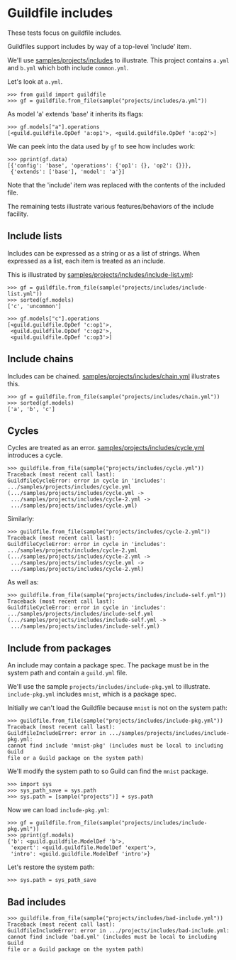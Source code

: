 # Guildfile includes

These tests focus on guildfile includes.

Guildfiles support includes by way of a top-level 'include' item.

We'll use [samples/projects/includes](samples/projects/includes) to
illustrate. This project contains `a.yml` and `b.yml` which both
include `common.yml`.

Let's look at `a.yml`.

    >>> from guild import guildfile
    >>> gf = guildfile.from_file(sample("projects/includes/a.yml"))

As model 'a' extends 'base' it inherits its flags:

    >>> gf.models["a"].operations
    [<guild.guildfile.OpDef 'a:op1'>, <guild.guildfile.OpDef 'a:op2'>]

We can peek into the data used by `gf` to see how includes work:

    >>> pprint(gf.data)
    [{'config': 'base', 'operations': {'op1': {}, 'op2': {}}},
     {'extends': ['base'], 'model': 'a'}]

Note that the 'include' item was replaced with the contents of the
included file.

The remaining tests illustrate various features/behaviors of the
include facility.

## Include lists

Includes can be expressed as a string or as a list of strings. When
expressed as a list, each item is treated as an include.

This is illustrated by
[samples/projects/includes/include-list.yml](samples/projects/includes/include-list.yml):

    >>> gf = guildfile.from_file(sample("projects/includes/include-list.yml"))
    >>> sorted(gf.models)
    ['c', 'uncommon']

    >>> gf.models["c"].operations
    [<guild.guildfile.OpDef 'c:op1'>,
     <guild.guildfile.OpDef 'c:op2'>,
     <guild.guildfile.OpDef 'c:op3'>]

## Include chains

Includes can be
chained. [samples/projects/includes/chain.yml](samples/projects/includes/chain.yml)
illustrates this.

    >>> gf = guildfile.from_file(sample("projects/includes/chain.yml"))
    >>> sorted(gf.models)
    ['a', 'b', 'c']

## Cycles

Cycles are treated as an
error. [samples/projects/includes/cycle.yml](samples/projects/includes/cycle.yml)
introduces a cycle.

    >>> guildfile.from_file(sample("projects/includes/cycle.yml"))
    Traceback (most recent call last):
    GuildfileCycleError: error in cycle in 'includes':
    .../samples/projects/includes/cycle.yml
    (.../samples/projects/includes/cycle.yml ->
     .../samples/projects/includes/cycle-2.yml ->
     .../samples/projects/includes/cycle.yml)

Similarly:

    >>> guildfile.from_file(sample("projects/includes/cycle-2.yml"))
    Traceback (most recent call last):
    GuildfileCycleError: error in cycle in 'includes':
    .../samples/projects/includes/cycle-2.yml
    (.../samples/projects/includes/cycle-2.yml ->
     .../samples/projects/includes/cycle.yml ->
     .../samples/projects/includes/cycle-2.yml)

As well as:

    >>> guildfile.from_file(sample("projects/includes/include-self.yml"))
    Traceback (most recent call last):
    GuildfileCycleError: error in cycle in 'includes':
    .../samples/projects/includes/include-self.yml
    (.../samples/projects/includes/include-self.yml ->
     .../samples/projects/includes/include-self.yml)

## Include from packages

An include may contain a package spec. The package must be in the
system path and contain a `guild.yml` file.

We'll use the sample `projects/includes/include-pkg.yml` to
illustrate. `include-pkg.yml` includes `mnist`, which is a package
spec.

Initially we can't load the Guildfile because `mnist` is not on the
system path:

    >>> guildfile.from_file(sample("projects/includes/include-pkg.yml"))
    Traceback (most recent call last):
    GuildfileIncludeError: error in .../samples/projects/includes/include-pkg.yml:
    cannot find include 'mnist-pkg' (includes must be local to including Guild
    file or a Guild package on the system path)

We'll modify the system path to so Guild can find the `mnist` package.

    >>> import sys
    >>> sys_path_save = sys.path
    >>> sys.path = [sample("projects")] + sys.path

Now we can load `include-pkg.yml`:

    >>> gf = guildfile.from_file(sample("projects/includes/include-pkg.yml"))
    >>> pprint(gf.models)
    {'b': <guild.guildfile.ModelDef 'b'>,
     'expert': <guild.guildfile.ModelDef 'expert'>,
     'intro': <guild.guildfile.ModelDef 'intro'>}

Let's restore the system path:

    >>> sys.path = sys_path_save

## Bad includes

    >>> guildfile.from_file(sample("projects/includes/bad-include.yml"))
    Traceback (most recent call last):
    GuildfileIncludeError: error in .../projects/includes/bad-include.yml:
    cannot find include 'bad.yml' (includes must be local to including Guild
    file or a Guild package on the system path)
